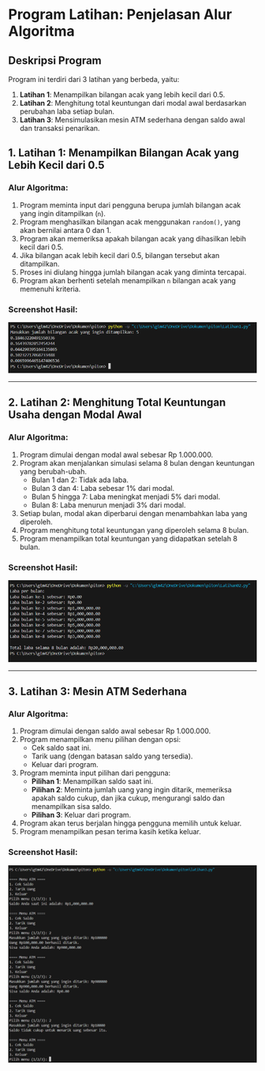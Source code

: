 # Program Latihan: Penjelasan Alur Algoritma

## Deskripsi Program

Program ini terdiri dari 3 latihan yang berbeda, yaitu:
1. **Latihan 1**: Menampilkan bilangan acak yang lebih kecil dari 0.5.
2. **Latihan 2**: Menghitung total keuntungan dari modal awal berdasarkan perubahan laba setiap bulan.
3. **Latihan 3**: Mensimulasikan mesin ATM sederhana dengan saldo awal dan transaksi penarikan.

## 1. Latihan 1: Menampilkan Bilangan Acak yang Lebih Kecil dari 0.5

### Alur Algoritma:
1. Program meminta input dari pengguna berupa jumlah bilangan acak yang ingin ditampilkan (`n`).
2. Program menghasilkan bilangan acak menggunakan `random()`, yang akan bernilai antara 0 dan 1.
3. Program akan memeriksa apakah bilangan acak yang dihasilkan lebih kecil dari 0.5.
4. Jika bilangan acak lebih kecil dari 0.5, bilangan tersebut akan ditampilkan.
5. Proses ini diulang hingga jumlah bilangan acak yang diminta tercapai.
6. Program akan berhenti setelah menampilkan `n` bilangan acak yang memenuhi kriteria.

### Screenshot Hasil:
![Screenshot Hasil](Gambar/Latihan1.png)



---

## 2. Latihan 2: Menghitung Total Keuntungan Usaha dengan Modal Awal

### Alur Algoritma:
1. Program dimulai dengan modal awal sebesar Rp 1.000.000.
2. Program akan menjalankan simulasi selama 8 bulan dengan keuntungan yang berubah-ubah.
   - Bulan 1 dan 2: Tidak ada laba.
   - Bulan 3 dan 4: Laba sebesar 1% dari modal.
   - Bulan 5 hingga 7: Laba meningkat menjadi 5% dari modal.
   - Bulan 8: Laba menurun menjadi 3% dari modal.
3. Setiap bulan, modal akan diperbarui dengan menambahkan laba yang diperoleh.
4. Program menghitung total keuntungan yang diperoleh selama 8 bulan.
5. Program menampilkan total keuntungan yang didapatkan setelah 8 bulan.

### Screenshot Hasil:
![Screenshot Hasil](Gambar/Latihan2.png)


---

## 3. Latihan 3: Mesin ATM Sederhana

### Alur Algoritma:
1. Program dimulai dengan saldo awal sebesar Rp 1.000.000.
2. Program menampilkan menu pilihan dengan opsi:
   - Cek saldo saat ini.
   - Tarik uang (dengan batasan saldo yang tersedia).
   - Keluar dari program.
3. Program meminta input pilihan dari pengguna:
   - **Pilihan 1**: Menampilkan saldo saat ini.
   - **Pilihan 2**: Meminta jumlah uang yang ingin ditarik, memeriksa apakah saldo cukup, dan jika cukup, mengurangi saldo dan menampilkan sisa saldo.
   - **Pilihan 3**: Keluar dari program.
4. Program akan terus berjalan hingga pengguna memilih untuk keluar.
5. Program menampilkan pesan terima kasih ketika keluar.

### Screenshot Hasil:
![Screenshot Hasil](Gambar/Latihan3.png)